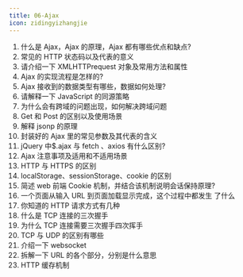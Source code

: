 ```yaml
---
title: 06-Ajax
icon: zidingyizhangjie
---
```



1. 什么是 Ajax，Ajax 的原理，Ajax 都有哪些优点和缺点?
2. 常见的 HTTP 状态码以及代表的意义
3. 请介绍一下 XMLHTTPrequest 对象及常用方法和属性
4. Ajax 的实现流程是怎样的?
5. Ajax 接收到的数据类型有哪些，数据如何处理?
6. 请解释一下 JavaScript 的同源策略
7. 为什么会有跨域的问题出现，如何解决跨域问题
8. Get 和 Post 的区别以及使用场景
9. 解释 jsonp 的原理
10. 封装好的 Ajax 里的常见参数及其代表的含义
11. jQuery 中$.ajax 与 fetch 、axios 有什么区别?
12. Ajax 注意事项及适用和不适用场景
13. HTTP 与 HTTPS 的区别
14. localStorage、sessionStorage、cookie 的区别
15. 简述 web 前端 Cookie 机制，并结合该机制说明会话保持原理?
16. 一个页面从输入 URL 到页面加载显示完成，这个过程中都发生 了什么
17. 你知道的 HTTP 请求方式有几种
18. 什么是 TCP 连接的三次握手
19. 为什么 TCP 连接需要三次握手四次挥手
20. TCP 与 UDP 的区别有哪些
21. 介绍一下 websocket
22. 拆解一下 URL 的各个部分，分别是什么意思
23. HTTP 缓存机制
